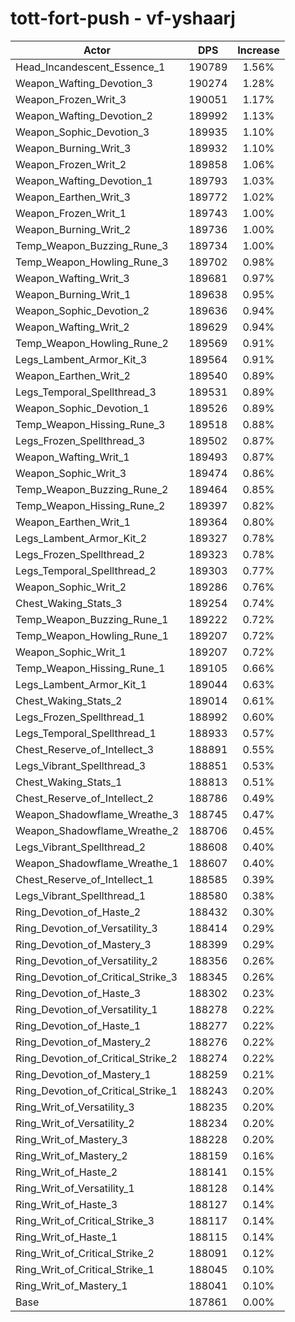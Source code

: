 # tott-fort-push - vf-yshaarj
| Actor | DPS | Increase |
|---|:---:|:---:|
|Head_Incandescent_Essence_1|190789|1.56%|
|Weapon_Wafting_Devotion_3|190274|1.28%|
|Weapon_Frozen_Writ_3|190051|1.17%|
|Weapon_Wafting_Devotion_2|189992|1.13%|
|Weapon_Sophic_Devotion_3|189935|1.10%|
|Weapon_Burning_Writ_3|189932|1.10%|
|Weapon_Frozen_Writ_2|189858|1.06%|
|Weapon_Wafting_Devotion_1|189793|1.03%|
|Weapon_Earthen_Writ_3|189772|1.02%|
|Weapon_Frozen_Writ_1|189743|1.00%|
|Weapon_Burning_Writ_2|189736|1.00%|
|Temp_Weapon_Buzzing_Rune_3|189734|1.00%|
|Temp_Weapon_Howling_Rune_3|189702|0.98%|
|Weapon_Wafting_Writ_3|189681|0.97%|
|Weapon_Burning_Writ_1|189638|0.95%|
|Weapon_Sophic_Devotion_2|189636|0.94%|
|Weapon_Wafting_Writ_2|189629|0.94%|
|Temp_Weapon_Howling_Rune_2|189569|0.91%|
|Legs_Lambent_Armor_Kit_3|189564|0.91%|
|Weapon_Earthen_Writ_2|189540|0.89%|
|Legs_Temporal_Spellthread_3|189531|0.89%|
|Weapon_Sophic_Devotion_1|189526|0.89%|
|Temp_Weapon_Hissing_Rune_3|189518|0.88%|
|Legs_Frozen_Spellthread_3|189502|0.87%|
|Weapon_Wafting_Writ_1|189493|0.87%|
|Weapon_Sophic_Writ_3|189474|0.86%|
|Temp_Weapon_Buzzing_Rune_2|189464|0.85%|
|Temp_Weapon_Hissing_Rune_2|189397|0.82%|
|Weapon_Earthen_Writ_1|189364|0.80%|
|Legs_Lambent_Armor_Kit_2|189327|0.78%|
|Legs_Frozen_Spellthread_2|189323|0.78%|
|Legs_Temporal_Spellthread_2|189303|0.77%|
|Weapon_Sophic_Writ_2|189286|0.76%|
|Chest_Waking_Stats_3|189254|0.74%|
|Temp_Weapon_Buzzing_Rune_1|189222|0.72%|
|Temp_Weapon_Howling_Rune_1|189207|0.72%|
|Weapon_Sophic_Writ_1|189207|0.72%|
|Temp_Weapon_Hissing_Rune_1|189105|0.66%|
|Legs_Lambent_Armor_Kit_1|189044|0.63%|
|Chest_Waking_Stats_2|189014|0.61%|
|Legs_Frozen_Spellthread_1|188992|0.60%|
|Legs_Temporal_Spellthread_1|188933|0.57%|
|Chest_Reserve_of_Intellect_3|188891|0.55%|
|Legs_Vibrant_Spellthread_3|188851|0.53%|
|Chest_Waking_Stats_1|188813|0.51%|
|Chest_Reserve_of_Intellect_2|188786|0.49%|
|Weapon_Shadowflame_Wreathe_3|188745|0.47%|
|Weapon_Shadowflame_Wreathe_2|188706|0.45%|
|Legs_Vibrant_Spellthread_2|188608|0.40%|
|Weapon_Shadowflame_Wreathe_1|188607|0.40%|
|Chest_Reserve_of_Intellect_1|188585|0.39%|
|Legs_Vibrant_Spellthread_1|188580|0.38%|
|Ring_Devotion_of_Haste_2|188432|0.30%|
|Ring_Devotion_of_Versatility_3|188414|0.29%|
|Ring_Devotion_of_Mastery_3|188399|0.29%|
|Ring_Devotion_of_Versatility_2|188356|0.26%|
|Ring_Devotion_of_Critical_Strike_3|188345|0.26%|
|Ring_Devotion_of_Haste_3|188302|0.23%|
|Ring_Devotion_of_Versatility_1|188278|0.22%|
|Ring_Devotion_of_Haste_1|188277|0.22%|
|Ring_Devotion_of_Mastery_2|188276|0.22%|
|Ring_Devotion_of_Critical_Strike_2|188274|0.22%|
|Ring_Devotion_of_Mastery_1|188259|0.21%|
|Ring_Devotion_of_Critical_Strike_1|188243|0.20%|
|Ring_Writ_of_Versatility_3|188235|0.20%|
|Ring_Writ_of_Versatility_2|188234|0.20%|
|Ring_Writ_of_Mastery_3|188228|0.20%|
|Ring_Writ_of_Mastery_2|188159|0.16%|
|Ring_Writ_of_Haste_2|188141|0.15%|
|Ring_Writ_of_Versatility_1|188128|0.14%|
|Ring_Writ_of_Haste_3|188127|0.14%|
|Ring_Writ_of_Critical_Strike_3|188117|0.14%|
|Ring_Writ_of_Haste_1|188115|0.14%|
|Ring_Writ_of_Critical_Strike_2|188091|0.12%|
|Ring_Writ_of_Critical_Strike_1|188045|0.10%|
|Ring_Writ_of_Mastery_1|188041|0.10%|
|Base|187861|0.00%|
